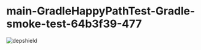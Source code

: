 # main-GradleHappyPathTest-Gradle-smoke-test-64b3f39-477

![depshield](https://depshield.sonatype.org/badges/depshield-prod/main-GradleHappyPathTest-Gradle-smoke-test-64b3f39-477/depshield.svg)